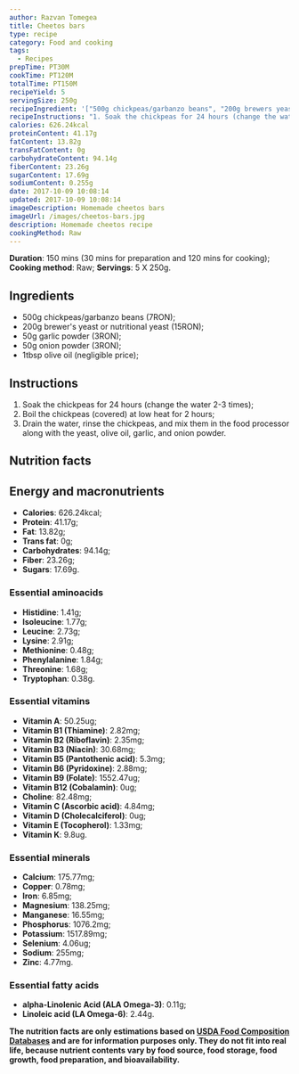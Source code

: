 ```yaml
---
author: Razvan Tomegea
title: Cheetos bars
type: recipe
category: Food and cooking
tags:
  - Recipes
prepTime: PT30M
cookTime: PT120M
totalTime: PT150M
recipeYield: 5
servingSize: 250g
recipeIngredient: '["500g chickpeas/garbanzo beans", "200g brewers yeast or nutritional yeast", "50g garlic powder", "50g onions powder", "1tbsp olive oil"]'
recipeInstructions: "1. Soak the chickpeas for 24 hours (change the water 2-3 times);\n2. Boil the chickpeas (covered) at low heat for 2 hours;\n3. Drain the water, rinse the chickpeas, and mix them in the food processor along with the yeast, olive oil, garlic, and onion powder."
calories: 626.24kcal
proteinContent: 41.17g
fatContent: 13.82g
transFatContent: 0g
carbohydrateContent: 94.14g
fiberContent: 23.26g
sugarContent: 17.69g
sodiumContent: 0.255g
date: 2017-10-09 10:08:14
updated: 2017-10-09 10:08:14
imageDescription: Homemade cheetos bars
imageUrl: /images/cheetos-bars.jpg
description: Homemade cheetos recipe
cookingMethod: Raw
---
```

**Duration**: 150 mins (30 mins for preparation and 120 mins for cooking);
**Cooking method**: Raw;
**Servings**: 5 X 250g.

## Ingredients
- 500g chickpeas/garbanzo beans (7RON);
- 200g brewer's yeast or nutritional yeast (15RON);
- 50g garlic powder (3RON);
- 50g onion powder (3RON);
- 1tbsp olive oil (negligible price);
<!-- more -->

## Instructions
1. Soak the chickpeas for 24 hours (change the water 2-3 times);
2. Boil the chickpeas (covered) at low heat for 2 hours;
3. Drain the water, rinse the chickpeas, and mix them in the food processor along with the yeast, olive oil, garlic, and onion powder.

## Nutrition facts
## Energy and macronutrients
- **Calories**: 626.24kcal;
- **Protein**: 41.17g;
- **Fat**: 13.82g;
- **Trans fat**: 0g;
- **Carbohydrates**: 94.14g;
- **Fiber**: 23.26g;
- **Sugars**: 17.69g.

### Essential aminoacids
- **Histidine**: 1.41g;
- **Isoleucine**: 1.77g;
- **Leucine**: 2.73g;
- **Lysine**: 2.91g;
- **Methionine**: 0.48g;
- **Phenylalanine**: 1.84g;
- **Threonine**: 1.68g;
- **Tryptophan**: 0.38g.

### Essential vitamins
- **Vitamin A**: 50.25ug;
- **Vitamin B1 (Thiamine)**: 2.82mg;
- **Vitamin B2 (Riboflavin)**: 2.35mg;
- **Vitamin B3 (Niacin)**: 30.68mg;
- **Vitamin B5 (Pantothenic acid)**: 5.3mg;
- **Vitamin B6 (Pyridoxine)**: 2.88mg;
- **Vitamin B9 (Folate)**: 1552.47ug;
- **Vitamin B12 (Cobalamin)**: 0ug;
- **Choline**: 82.48mg;
- **Vitamin C (Ascorbic acid)**: 4.84mg;
- **Vitamin D (Cholecalciferol)**: 0ug;
- **Vitamin E (Tocopherol)**: 1.33mg;
- **Vitamin K**: 9.8ug.

### Essential minerals
- **Calcium**: 175.77mg;
- **Copper**: 0.78mg;
- **Iron**: 6.85mg;
- **Magnesium**: 138.25mg;
- **Manganese**: 16.55mg;
- **Phosphorus**: 1076.2mg;
- **Potassium**: 1517.89mg;
- **Selenium**: 4.06ug;
- **Sodium**: 255mg;
- **Zinc**: 4.77mg.

### Essential fatty acids
- **alpha-Linolenic Acid (ALA Omega-3)**: 0.11g;
- **Linoleic acid (LA Omega-6)**: 2.44g.

**The nutrition facts are only estimations based on [USDA Food Composition Databases](https://ndb.nal.usda.gov/ndb/search/list) and are for information purposes only. They do not fit into real life, because nutrient contents vary by food source, food storage, food growth, food preparation, and bioavailability.**